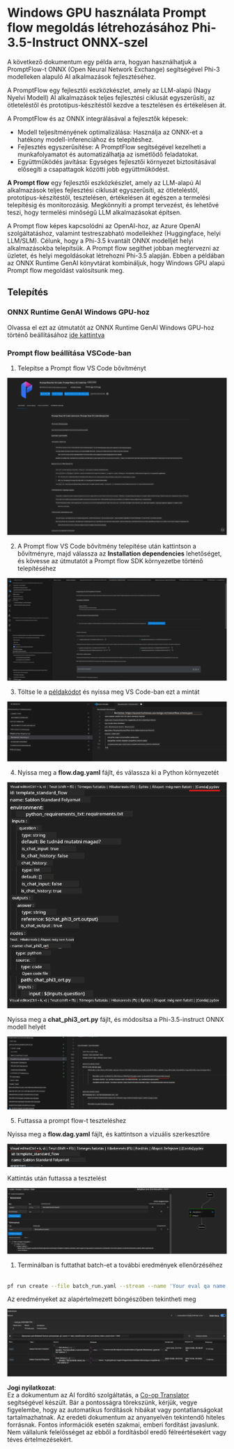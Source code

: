 <!--
CO_OP_TRANSLATOR_METADATA:
{
  "original_hash": "92e7dac1e5af0dd7c94170fdaf6860fe",
  "translation_date": "2025-07-17T03:03:02+00:00",
  "source_file": "md/02.Application/01.TextAndChat/Phi3/UsingPromptFlowWithONNX.md",
  "language_code": "hu"
}
-->
# Windows GPU használata Prompt flow megoldás létrehozásához Phi-3.5-Instruct ONNX-szel

A következő dokumentum egy példa arra, hogyan használhatjuk a PromptFlow-t ONNX (Open Neural Network Exchange) segítségével Phi-3 modelleken alapuló AI alkalmazások fejlesztéséhez.

A PromptFlow egy fejlesztői eszközkészlet, amely az LLM-alapú (Nagy Nyelvi Modell) AI alkalmazások teljes fejlesztési ciklusát egyszerűsíti, az ötleteléstől és prototípus-készítéstől kezdve a tesztelésen és értékelésen át.

A PromptFlow és az ONNX integrálásával a fejlesztők képesek:

- Modell teljesítményének optimalizálása: Használja az ONNX-et a hatékony modell-inferenciához és telepítéshez.
- Fejlesztés egyszerűsítése: A PromptFlow segítségével kezelheti a munkafolyamatot és automatizálhatja az ismétlődő feladatokat.
- Együttműködés javítása: Egységes fejlesztői környezet biztosításával elősegíti a csapattagok közötti jobb együttműködést.

**A Prompt flow** egy fejlesztői eszközkészlet, amely az LLM-alapú AI alkalmazások teljes fejlesztési ciklusát egyszerűsíti, az ötleteléstől, prototípus-készítéstől, tesztelésen, értékelésen át egészen a termelési telepítésig és monitorozásig. Megkönnyíti a prompt tervezést, és lehetővé teszi, hogy termelési minőségű LLM alkalmazásokat építsen.

A Prompt flow képes kapcsolódni az OpenAI-hoz, az Azure OpenAI szolgáltatáshoz, valamint testreszabható modellekhez (Huggingface, helyi LLM/SLM). Célunk, hogy a Phi-3.5 kvantált ONNX modelljét helyi alkalmazásokba telepítsük. A Prompt flow segíthet jobban megtervezni az üzletet, és helyi megoldásokat létrehozni Phi-3.5 alapján. Ebben a példában az ONNX Runtime GenAI könyvtárat kombináljuk, hogy Windows GPU alapú Prompt flow megoldást valósítsunk meg.

## **Telepítés**

### **ONNX Runtime GenAI Windows GPU-hoz**

Olvassa el ezt az útmutatót az ONNX Runtime GenAI Windows GPU-hoz történő beállításához [ide kattintva](./ORTWindowGPUGuideline.md)

### **Prompt flow beállítása VSCode-ban**

1. Telepítse a Prompt flow VS Code bővítményt

![pfvscode](../../../../../../translated_images/pfvscode.eff93dfc66a42cbef699fc16fa48f3ed3a23361875a3362037d026896395a00d.hu.png)

2. A Prompt flow VS Code bővítmény telepítése után kattintson a bővítményre, majd válassza az **Installation dependencies** lehetőséget, és kövesse az útmutatót a Prompt flow SDK környezetbe történő telepítéséhez

![pfsetup](../../../../../../translated_images/pfsetup.b46e93096f5a254f74e8b74ce2be7047ce963ef573d755ec897eb1b78cb9c954.hu.png)

3. Töltse le a [példakódot](../../../../../../code/09.UpdateSamples/Aug/pf/onnx_inference_pf) és nyissa meg VS Code-ban ezt a mintát

![pfsample](../../../../../../translated_images/pfsample.8d89e70584ffe7c4dba182513e3148a989e552c3b8e4948567a6b806b5ae1845.hu.png)

4. Nyissa meg a **flow.dag.yaml** fájlt, és válassza ki a Python környezetét

![pfdag](../../../../../../translated_images/pfdag.264a77f7366458ff850a76ae949226391ea382856d543ef9da4b92096aff7e4b.hu.png)

   Nyissa meg a **chat_phi3_ort.py** fájlt, és módosítsa a Phi-3.5-instruct ONNX modell helyét

![pfphi](../../../../../../translated_images/pfphi.72da81d74244b45fc78cdfeeb8c7fbd9e7cd610bf2f96814dbade6a4a2dfad7e.hu.png)

5. Futtassa a prompt flow-t teszteléshez

Nyissa meg a **flow.dag.yaml** fájlt, és kattintson a vizuális szerkesztőre

![pfv](../../../../../../translated_images/pfv.ba8a81f34b20f603cccee3fe91e94113792ed6f5af28f76ab08e1a0b3e77b33b.hu.png)

Kattintás után futtassa a tesztelést

![pfflow](../../../../../../translated_images/pfflow.4e1135a089b1ce1b6348b59edefdb6333e5729b54c8e57f9039b7f9463e68fbd.hu.png)

1. Terminálban is futtathat batch-et a további eredmények ellenőrzéséhez


```bash

pf run create --file batch_run.yaml --stream --name 'Your eval qa name'    

```

Az eredményeket az alapértelmezett böngészőben tekintheti meg


![pfresult](../../../../../../translated_images/pfresult.c22c826f8062d7cbe871cff35db4a013dcfefc13fafe5da6710a8549a96a4ceb.hu.png)

**Jogi nyilatkozat**:  
Ez a dokumentum az AI fordító szolgáltatás, a [Co-op Translator](https://github.com/Azure/co-op-translator) segítségével készült. Bár a pontosságra törekszünk, kérjük, vegye figyelembe, hogy az automatikus fordítások hibákat vagy pontatlanságokat tartalmazhatnak. Az eredeti dokumentum az anyanyelvén tekintendő hiteles forrásnak. Fontos információk esetén szakmai, emberi fordítást javaslunk. Nem vállalunk felelősséget az ebből a fordításból eredő félreértésekért vagy téves értelmezésekért.